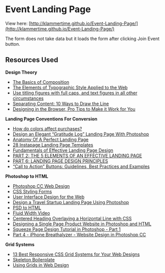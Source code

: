 # Event Landing Page

View here: [http://klammertime.github.io/Event-Landing-Page/](http://klammertime.github.io/Event-Landing-Page/)
 
The form does not take data but it loads the form after clicking Join Event button.

## Resources Used

**Design Theory**
* [The Basics of Composition](http://www.designingfortheweb.co.uk/part5/part5_chapter21.php)
* [The Elements of Typographic Style Applied to the Web](http://webtypography.net/toc/)
* [Use titling figures with full caps, and text figures in all other circumstances](http://webtypography.net/3.2.1)
* [Separating Content: 10 Ways to Draw the Line](https://designshack.net/articles/graphics/separating-content-10-ways-to-draw-the-line/)
* [Designing in the Browser, Pro Tips to Make it Work for You](https://www.webdesignerdepot.com/2014/06/designing-in-the-browser-pro-tips-to-make-it-work-for-you/)

**Landing Page Conventions For Conversion**
* [How do colors affect purchases?](https://blog.kissmetrics.com/color-psychology/)
* [Design an Elegant “Gratitude Log” Landing Page With Photoshop](https://webdesign.tutsplus.com/tutorials/design-an-elegant-gratitude-log-landing-page-with-photoshop--cms-22787)
* [Anatomy Of A Perfect Landing Page](https://blog.kissmetrics.com/landing-page-design-infographic/)
* [28 Instapage Landing Page Templates](http://weelii.com/instapage-landing-page-templates/)
* [Fundamentals of Effective Landing Page Design](https://business.tutsplus.com/articles/fundamentals-of-effective-landing-page-design--fsw-41365)
* [PART 2: THE 5 ELEMENTS OF AN EFFECTIVE LANDING PAGE](http://thelandingpagecourse.com/landing-page-elements-blueprint/)
* [PART 6: LANDING PAGE DESIGN PRINCIPLES](http://thelandingpagecourse.com/landing-page-design-principles-for-conversion/)
* [“Call to Action” Buttons: Guidelines, Best Practices and Examples](http://www.hongkiat.com/blog/call-to-action-buttons-guidelines-best-practices-and-examples/)

**Photoshop to HTML**
* [Photoshop CC Web Design](https://www.lynda.com/Photoshop-tutorials/Photoshop-CC-Web-Design/145211-2.html)
* [CSS Styling Forms](https://www.lynda.com/Web-Interactive-CSS-tutorials/CSS-Styling-Forms/90368-2.html)
* [User Interface Design for the Web](https://webdesign.tutsplus.com/courses/user-interface-design-for-the-web)
* [Design a Travel Startup Landing Page Using Photoshop](https://webdesign.tutsplus.com/tutorials/design-a-travel-startup-landing-page-using-photoshop--cms-20382)
* [PSD to HTML](https://1stwebdesigner.com/psd-to-html/)
* [Fluid Width Video](https://css-tricks.com/NetMag/FluidWidthVideo/demo.php)
* [Centered Heading Overlaying a Horizontal Line with CSS](https://www.impressivewebs.com/centered-heading-horizontal-line/)
* [Designing a Single Page Product Website in Photoshop and HTML](https://www.pluralsight.com/courses/designing-single-page-product-website-photoshop-html-1812)
* [Squeeze Page Design Tutorial in Photoshop - Part 1](https://www.youtube.com/watch?v=pIxFlt4BvCU)
* [Part 4 - iPhone Breathalyzer - Website Design in Photoshop CC](https://www.youtube.com/watch?v=9ZbQo7pMvw0)

**Grid Systems**
* [13 Best Responsive CSS Grid Systems for Your Web Designs](https://www.webpagefx.com/blog/web-design/responsive-css-grid/)
* [Skeleton Boilerplate](http://getskeleton.com/)
* [Using Grids in Web Design](https://webdesign.tutsplus.com/courses/using-grids-in-web-design)

